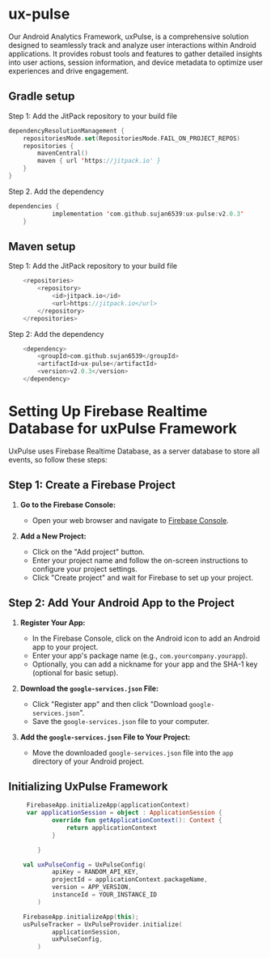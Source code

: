 # ux-pulse

Our Android Analytics Framework, uxPulse, is a comprehensive solution designed to seamlessly track and analyze user interactions within Android applications. It provides robust tools and features to gather detailed insights into user actions, session information, and device metadata to optimize user experiences and drive engagement.

## Gradle setup
Step 1: Add the JitPack repository to your build file
```kotlin
dependencyResolutionManagement {
    repositoriesMode.set(RepositoriesMode.FAIL_ON_PROJECT_REPOS)
    repositories {
        mavenCentral()
        maven { url 'https://jitpack.io' }
    }
}

```
Step 2. Add the dependency
```kotlin
dependencies {
	        implementation 'com.github.sujan6539:ux-pulse:v2.0.3'
	}
```
## Maven setup
Step 1: Add the JitPack repository to your build file
```kotlin
	<repositories>
		<repository>
		    <id>jitpack.io</id>
		    <url>https://jitpack.io</url>
		</repository>
	</repositories>
```
Step 2: Add the dependency
```kotlin
	<dependency>
	    <groupId>com.github.sujan6539</groupId>
	    <artifactId>ux-pulse</artifactId>
	    <version>v2.0.3</version>
	</dependency>
```

# Setting Up Firebase Realtime Database for uxPulse Framework

UxPulse uses Firebase Realtime Database, as a server database to store all events, so follow these steps:

## Step 1: Create a Firebase Project

1. **Go to the Firebase Console:**
   - Open your web browser and navigate to [Firebase Console](https://console.firebase.google.com/).

2. **Add a New Project:**
   - Click on the "Add project" button.
   - Enter your project name and follow the on-screen instructions to configure your project settings.
   - Click "Create project" and wait for Firebase to set up your project.

## Step 2: Add Your Android App to the Project

1. **Register Your App:**
   - In the Firebase Console, click on the Android icon to add an Android app to your project.
   - Enter your app's package name (e.g., `com.yourcompany.yourapp`).
   - Optionally, you can add a nickname for your app and the SHA-1 key (optional for basic setup).

2. **Download the `google-services.json` File:**
   - Click "Register app" and then click "Download `google-services.json`".
   - Save the `google-services.json` file to your computer.

3. **Add the `google-services.json` File to Your Project:**
   - Move the downloaded `google-services.json` file into the `app` directory of your Android project.

## Initializing UxPulse Framework
```kotlin
     FirebaseApp.initializeApp(applicationContext)
     var applicationSession = object : ApplicationSession {
            override fun getApplicationContext(): Context {
                return applicationContext
            }

        }

    val uxPulseConfig = UxPulseConfig(
            apiKey = RANDOM_API_KEY,
            projectId = applicationContext.packageName,
            version = APP_VERSION,
            instanceId = YOUR_INSTANCE_ID
        )

    FirebaseApp.initializeApp(this);
    usPulseTracker = UxPulseProvider.initialize(
            applicationSession,
            uxPulseConfig,
        )
```

